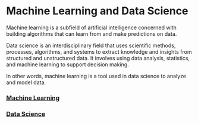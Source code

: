 # Machine Learning and Data Science
Machine learning is a subfield of artificial intelligence concerned with building algorithms that can learn from and make predictions on data.

Data science is an interdisciplinary field that uses scientific methods, processes, algorithms, and systems to extract knowledge and insights from structured and unstructured data. It involves using data analysis, statistics, and machine learning to support decision making.

In other words, machine learning is a tool used in data science to analyze and model data.

### [Machine Learning](/MachineLearning.md)

### [Data Science](/DataScience.md)

